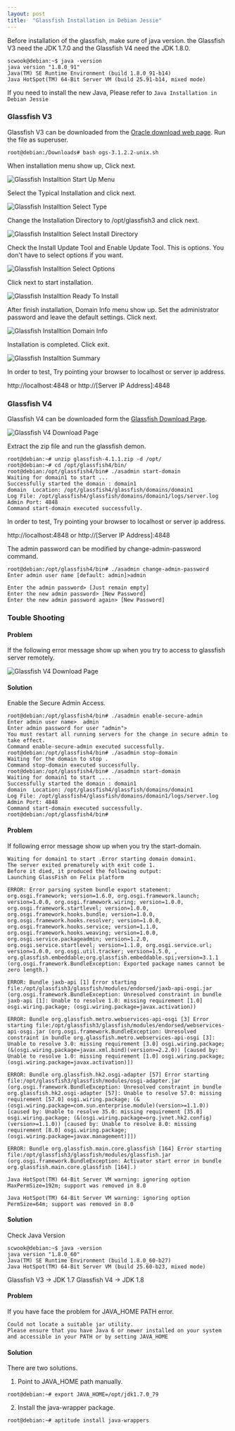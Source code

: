 ```yaml
---
layout: post
title:  "Glassfish Installation in Debian Jessie"
---
```

Before installation of the glassfish, make sure of java version. the Glassfish V3 need the JDK 1.7.0 and the Glassfish V4 need the JDK 1.8.0.

```{r}
scwook@debian:~$ java -version
java version "1.8.0_91"
Java(TM) SE Runtime Environment (build 1.8.0_91-b14)
Java HotSpot(TM) 64-Bit Server VM (build 25.91-b14, mixed mode)
```
If you need to install the new Java, Please refer to `Java Installation in Debian Jessie`


### Glassfish V3

Glassfish V3 can be downloaded from the [Oracle download web page](http://www.oracle.com/technetwork/java/javaee/downloads/index.html).
Run the file as superuser.

```{r}
root@debian:/Downloads# bash ogs-3.1.2.2-unix.sh
```
When installation menu show up, Click next.

![Glassfish Installtion Start Up Menu]({{site.url}}/images/glassfish_inst_capture_1.png)

Select the Typical Installation and click next.

![Glassfish Installtion Select Type]({{site.url}}/images/glassfish_inst_capture_2.png)

Change the Installation Directory to /opt/glassfish3 and click next.

![Glassfish Installtion Select Install Directory]({{site.url}}/images/glassfish_inst_capture_3.png)

Check the Install Update Tool and Enable Update Tool. This is options. You don't have to select options if you want.

![Glassfish Installtion Select Options]({{site.url}}/images/glassfish_inst_capture_4.png)

Click next to start installation.

![Glassfish Installtion Ready To Install]({{site.url}}/images/glassfish_inst_capture_5.png)

After finish installation, Domain Info menu show up. Set the administrator password and leave the default settings. Click next.

![Glassfish Installtion Domain Info]({{site.url}}/images/glassfish_inst_capture_6.png)

Installation is completed. Click exit.

![Glassfish Installtion Summary]({{site.url}}/images/glassfish_inst_capture_7.png)

In order to test, Try pointing your browser to localhost or server ip address.

http://localhost:4848 or http://[Server IP Address]:4848


### Glassfish V4

Glassfish V4 can be downloaded form the [Glassfish Download Page](https://glassfish.java.net/download.html).

![Glassfish V4 Download Page]({{site.url}}/images/glassfishv4_web_page_capture.png)

Extract the zip file and run the glassfish demon.

```{r}
root@debian:~# unzip glassfish-4.1.1.zip -d /opt/
root@debian:~# cd /opt/glassfish4/bin/
root@debian:/opt/glassfish4/bin# ./asadmin start-domain
Waiting for domain1 to start ...
Successfully started the domain : domain1
domain  Location: /opt/glassfish4/glassfish/domains/domain1
Log File: /opt/glassfish4/glassfish/domains/domain1/logs/server.log
Admin Port: 4848
Command start-domain executed successfully.
```
In order to test, Try pointing your browser to localhost or server ip address.

http://localhost:4848 or http://[Server IP Address]:4848

The admin password can be modified by change-admin-password command.

```{r}
root@debian:/opt/glassfish4/bin# ./asadmin change-admin-password
Enter admin user name [default: admin]>admin

Enter the admin password> [Just remain empty]
Enter the new admin password> [New Password] 
Enter the new admin password again> [New Password]
```

### Touble Shooting
#### Problem
If the following error message show up when you try to access to glassfish server remotely.

![Glassfish V4 Download Page]({{site.url}}/images/glassfishv_remote_login.png)

#### Solution
Enable the Secure Admin Access.

```{r}
root@debian:/opt/glassfish4/bin# ./asadmin enable-secure-admin
Enter admin user name>  admin
Enter admin password for user "admin"> 
You must restart all running servers for the change in secure admin to take effect.
Command enable-secure-admin executed successfully.
root@debian:/opt/glassfish4/bin# ./asadmin stop-domain
Waiting for the domain to stop .
Command stop-domain executed successfully.
root@debian:/opt/glassfish4/bin# ./asadmin start-domain
Waiting for domain1 to start ....
Successfully started the domain : domain1
domain  Location: /opt/glassfish4/glassfish/domains/domain1
Log File: /opt/glassfish4/glassfish/domains/domain1/logs/server.log
Admin Port: 4848
Command start-domain executed successfully.
root@debian:/opt/glassfish4/bin# 
```
#### Problem
If following error message show up when you try the start-domain.

```{r}
Waiting for domain1 to start .Error starting domain domain1.
The server exited prematurely with exit code 1.
Before it died, it produced the following output:
Launching GlassFish on Felix platform

ERROR: Error parsing system bundle export statement: org.osgi.framework; version=1.6.0, org.osgi.framework.launch; version=1.0.0, org.osgi.framework.wiring; version=1.0.0, org.osgi.framework.startlevel; version=1.0.0, org.osgi.framework.hooks.bundle; version=1.0.0, org.osgi.framework.hooks.resolver; version=1.0.0, org.osgi.framework.hooks.service; version=1.1.0, org.osgi.framework.hooks.weaving; version=1.0.0, org.osgi.service.packageadmin; version=1.2.0, org.osgi.service.startlevel; version=1.1.0, org.osgi.service.url; version=1.0.0, org.osgi.util.tracker; version=1.5.0, , org.glassfish.embeddable;org.glassfish.embeddable.spi;version=3.1.1 (org.osgi.framework.BundleException: Exported package names cannot be zero length.)

ERROR: Bundle jaxb-api [1] Error starting file:/opt/glassfish3/glassfish/modules/endorsed/jaxb-api-osgi.jar (org.osgi.framework.BundleException: Unresolved constraint in bundle jaxb-api [1]: Unable to resolve 1.0: missing requirement [1.0] osgi.wiring.package; (osgi.wiring.package=javax.activation))

ERROR: Bundle org.glassfish.metro.webservices-api-osgi [3] Error starting file:/opt/glassfish3/glassfish/modules/endorsed/webservices-api-osgi.jar (org.osgi.framework.BundleException: Unresolved constraint in bundle org.glassfish.metro.webservices-api-osgi [3]: Unable to resolve 3.0: missing requirement [3.0] osgi.wiring.package; (&(osgi.wiring.package=javax.xml.bind)(version>=2.2.0)) [caused by: Unable to resolve 1.0: missing requirement [1.0] osgi.wiring.package; (osgi.wiring.package=javax.activation)])

ERROR: Bundle org.glassfish.hk2.osgi-adapter [57] Error starting file:/opt/glassfish3/glassfish/modules/osgi-adapter.jar (org.osgi.framework.BundleException: Unresolved constraint in bundle org.glassfish.hk2.osgi-adapter [57]: Unable to resolve 57.0: missing requirement [57.0] osgi.wiring.package; (&(osgi.wiring.package=com.sun.enterprise.module)(version>=1.1.0)) [caused by: Unable to resolve 35.0: missing requirement [35.0] osgi.wiring.package; (&(osgi.wiring.package=org.jvnet.hk2.config)(version>=1.1.0)) [caused by: Unable to resolve 8.0: missing requirement [8.0] osgi.wiring.package; (osgi.wiring.package=javax.management)]])

ERROR: Bundle org.glassfish.main.core.glassfish [164] Error starting file:/opt/glassfish3/glassfish/modules/glassfish.jar (org.osgi.framework.BundleException: Activator start error in bundle org.glassfish.main.core.glassfish [164].)

Java HotSpot(TM) 64-Bit Server VM warning: ignoring option MaxPermSize=192m; support was removed in 8.0

Java HotSpot(TM) 64-Bit Server VM warning: ignoring option PermSize=64m; support was removed in 8.0
```

#### Solution
Check Java Version
```{r}
scwook@debian:~$ java -version
java version "1.8.0_60"
Java(TM) SE Runtime Environment (build 1.8.0_60-b27)
Java HotSpot(TM) 64-Bit Server VM (build 25.60-b23, mixed mode)
```
Glassfish V3 -> JDK 1.7
Glassfish V4 -> JDK 1.8

#### Problem
If you have face the problem for JAVA_HOME PATH error.
```{r}
Could not locate a suitable jar utility.
Please ensure that you have Java 6 or newer installed on your system and accessible in your PATH or by setting JAVA_HOME
```

#### Solution
There are two solutions.
1. Point to JAVA_HOME path manually.
```{r}
root@debian:~# export JAVA_HOME=/opt/jdk1.7.0_79
```
2. Install the java-wrapper package.
```{r}
root@debian:~# aptitude install java-wrappers
```

